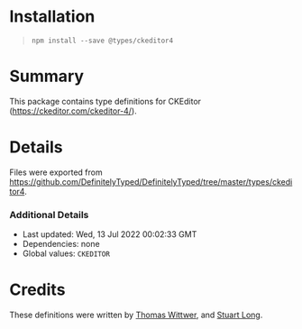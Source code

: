 # Installation
> `npm install --save @types/ckeditor4`

# Summary
This package contains type definitions for CKEditor (https://ckeditor.com/ckeditor-4/).

# Details
Files were exported from https://github.com/DefinitelyTyped/DefinitelyTyped/tree/master/types/ckeditor4.

### Additional Details
 * Last updated: Wed, 13 Jul 2022 00:02:33 GMT
 * Dependencies: none
 * Global values: `CKEDITOR`

# Credits
These definitions were written by [Thomas Wittwer](https://github.com/wittwert), and [Stuart Long](https://github.com/stuartlong).

